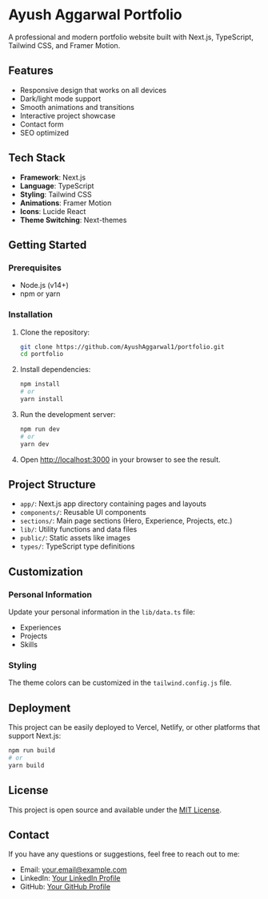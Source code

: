 # Ayush Aggarwal Portfolio

A professional and modern portfolio website built with Next.js, TypeScript, Tailwind CSS, and Framer Motion.

## Features

- Responsive design that works on all devices
- Dark/light mode support
- Smooth animations and transitions
- Interactive project showcase
- Contact form
- SEO optimized

## Tech Stack

- **Framework**: Next.js
- **Language**: TypeScript
- **Styling**: Tailwind CSS
- **Animations**: Framer Motion
- **Icons**: Lucide React
- **Theme Switching**: Next-themes

## Getting Started

### Prerequisites

- Node.js (v14+)
- npm or yarn

### Installation

1. Clone the repository:
   ```bash
   git clone https://github.com/AyushAggarwal1/portfolio.git
   cd portfolio
   ```

2. Install dependencies:
   ```bash
   npm install
   # or
   yarn install
   ```

3. Run the development server:
   ```bash
   npm run dev
   # or
   yarn dev
   ```

4. Open [http://localhost:3000](http://localhost:3000) in your browser to see the result.

## Project Structure

- `app/`: Next.js app directory containing pages and layouts
- `components/`: Reusable UI components
- `sections/`: Main page sections (Hero, Experience, Projects, etc.)
- `lib/`: Utility functions and data files
- `public/`: Static assets like images
- `types/`: TypeScript type definitions

## Customization

### Personal Information

Update your personal information in the `lib/data.ts` file:

- Experiences
- Projects
- Skills

### Styling

The theme colors can be customized in the `tailwind.config.js` file.

## Deployment

This project can be easily deployed to Vercel, Netlify, or other platforms that support Next.js:

```bash
npm run build
# or
yarn build
```

## License

This project is open source and available under the [MIT License](LICENSE).

## Contact

If you have any questions or suggestions, feel free to reach out to me:

- Email: your.email@example.com
- LinkedIn: [Your LinkedIn Profile](https://linkedin.com/in/ayushaggarwalin)
- GitHub: [Your GitHub Profile](https://github.com/AyushAggarwal1)
